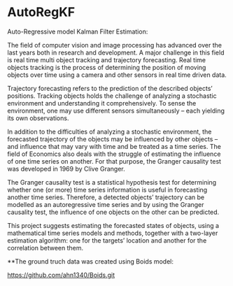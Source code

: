 # AutoRegKF
Auto-Regressive model Kalman Filter Estimation:

The field of computer vision and image processing has advanced over the last years both in research and development. A major challenge in this field is real time multi object tracking and trajectory forecasting.
Real time objects tracking is the process of determining the position of moving objects over time using a camera and other sensors in real time driven data.

Trajectory forecasting refers to the prediction of the described objects’ positions.
Tracking objects holds the challenge of analyzing a stochastic environment and understanding it comprehensively.
To sense the environment, one may use  different sensors simultaneously – each yielding its own observations.

In addition to the difficulties of analyzing a stochastic environment, the forecasted trajectory of the objects may be influenced by other objects – and influence that may vary with time and be treated as a time series.
The field of Economics also deals with the struggle of estimating the influence of one time series on another.
For that purpose, the Granger causality test was developed in 1969 by Clive Granger.

The Granger causality test is a statistical hypothesis test for determining whether one (or more) time series information is useful in forecasting another time series.
Therefore, a detected objects’ trajectory can be modelled as an autoregressive time series and by using the Granger causality test, the influence of one objects on the other can be predicted.

This project suggests estimating the forecasted states of objects, using a mathematical time series models and methods, together with a two-layer estimation algorithm: one for the targets’ location and another for the correlation between them.


**The ground truch data was created using Boids model:

https://github.com/ahn1340/Boids.git